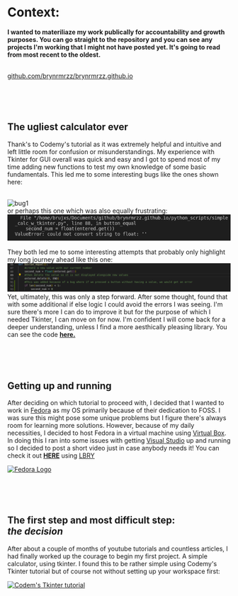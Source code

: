 # Context: 

**I wanted to materiliaze my work publically for accountability and growth purposes. You can go straight to the repository and you can see any projects I'm working that I might not have posted yet. It's going to read from most recent to the oldest.**

<br/>[github.com/brynrmrzz/brynrmrzz.github.io](https://github.com/brynrmrzz/brynrmrzz.github.io)

<br/>
<br/>
<br/>

## **The ugliest calculator ever** 
Thank's to Codemy's tutorial as it was extremely helpful and intuitive and left little room for confusion or misunderstandings. My experience with Tkinter for GUI overall was quick and easy and I got to spend most of my time adding new functions to test my own knowledge of some basic fundamentals. This led me to some interesting bugs like the ones shown here:

<br/>![bug1](https://raw.githubusercontent.com/brynrmrzz/brynrmrzz.github.io/main/source_imagery/tkinter_calculator/bug-1.gif)
<br/>or perhaps this one which was also equally frustrating:
<br/>![string to floar error](https://raw.githubusercontent.com/brynrmrzz/brynrmrzz.github.io/main/source_imagery/tkinter_calculator/string-to-float-error.PNG)

They both led me to some interesting attempts that probably only highlight my long journey ahead like this one:
<br/>![attempt-1](https://raw.githubusercontent.com/brynrmrzz/brynrmrzz.github.io/main/source_imagery/tkinter_calculator/attempt-1.PNG)
<br/> Yet, ultimately, this was only a step forward. After some thought, found that with some additional if else logic I could avoid the errors I was seeing. I'm sure there's more I can do to improve it but for  the purpose of which I needed Tkinter, I can move on for now. I'm confident I will come back for a deeper understanding, unless I find a more aesthically pleasing library. You can see the code **[here.](https://github.com/brynrmrzz/brynrmrzz.github.io/blob/36a4854ec4a1c85fe33ba6e6fe2bbc4f0973c39e/python_scripts/simple_calc_w_tkinter.py)** 

<br/>
<br/>
<br/>

## **Getting up and running** 
After deciding on which tutorial to proceed with, I decided that I wanted to work in [Fedora](https://getfedora.org/) as my OS primarily because of their dedication to FOSS. I was sure this might pose some unique problems but I figure there's always room for learning more solutions. However, because of my daily necessities, I decided to host Fedora in a virtual machine using [Virtual Box](https://www.virtualbox.org/). In doing this I ran into some issues with getting [Visual Studio](https://visualstudio.microsoft.com/) up and running so I decided to post a short video just in case anybody needs it! You can check it out **[HERE](https://open.lbry.com/setting_up_visual_studio_in_a_fedora_virtual_machine_hosted_on_windows#b3702c220e53eb577ebecb3f726a1fb7b75a3eaf)** using [LBRY](https://lbry.com/)   



[![Fedora Logo](https://getfedora.org/static/images/g-monitor-fedoralogo.png)](https://open.lbry.com/setting_up_visual_studio_in_a_fedora_virtual_machine_hosted_on_windows#b3702c220e53eb577ebecb3f726a1fb7b75a3eaf)

<br/>
<br/>
<br/>

## **The first step and most difficult step:<br/>_the decision_**

After about a couple of months of youtube tutorials and countless articles, I had finally worked up the courage to begin my first project. A simple  calculator, using tkinter. I found this to be rather simple using Codemy's Tkinter tutorial but of course not without setting up your workspace first: 

   [![Codem's Tkinter tutorial](https://cdn.codemy.com/wp-content/uploads/2015/01/codemy105a.png)](https://www.youtube.com/watch?v=YXPyB4XeYLA)


